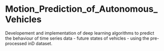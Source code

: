 # Motion_Prediction_of_Autonomous_Vehicles
Developement and implementation of deep learning algorithms to predict the behaviour of time series data - future states of vehicles - using the pre-processed inD dataset.
